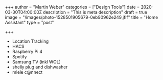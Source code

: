 +++
author = "Martin Weber"
categories = ["Design Tools"]
date = 2020-03-30T04:00:00Z
description = "This is meta description"
draft = true
image = "/images/photo-1528501905679-0eb90962e249.jfif"
title = "Home Assistant"
type = "post"

+++
* Location Tracking
* HACS
* Raspberry Pi 4
* Spotify
* Samsung TV (inkl WOL)
* shelly plug and dishwasher
* miele c@nnect